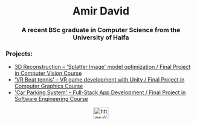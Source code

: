 <h1 align="center">Amir David</h1>
<h3 align="center">A recent BSc graduate in Computer Science from the University of Haifa</h3>

<h3 align="left">Projects:</h3>

- [3D Reconstruction – 'Splatter Image' model optimization / Final Project in Computer Vision Course](https://github.com/deana4/splatter-image-depth)
- ['VR Beat tennis' – VR game development with Unity / Final Project in Computer Graphics Course](https://github.com/Amir-David/vr-beat-tennis)
- ['Car Parking System' – Full-Stack App Development / Final Project in Software Engineering Course](https://github.com/natesol/car-park-system)

<p align="center">
  <a href="https://www.linkedin.com/in/amirdavidd/" target="blank"><img align="center" src="https://raw.githubusercontent.com/rahuldkjain/github-profile-readme-generator/master/src/images/icons/Social/linked-in-alt.svg" alt="https://www.linkedin.com/in/amirdavidd/" height="30" width="40" /></a>
</p>
